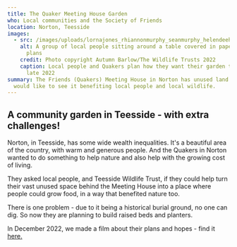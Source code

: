 ```yaml
---
title: The Quaker Meeting House Garden
who: Local communities and the Society of Friends
location: Norton, Teesside
images:
  - src: /images/uploads/lornajones_rhiannonmurphy_seanmurphy_helendeehan_teeside_1-1-.jpg
    alt: A group of local people sitting around a table covered in paperwork and
      plans
    credit: Photo copyright Autumn Barlow/The Wildlife Trusts 2022
    caption: Local people and Quakers plan how they want their garden to look in
      late 2022
summary: The Friends (Quakers) Meeting House in Norton has unused land - they
  would like to see it benefiting local people and local wildlife.
---
```

## A community garden in Teesside - with extra challenges!

N﻿orton, in Teesside, has some wide wealth inequalities. It's a beautiful area of the country, with warm and generous people. And the Quakers in Norton wanted to do something to help nature and also help with the growing cost of living.

T﻿hey asked local people, and Teesside Wildlife Trust, if they could help turn their vast unused space behind the Meeting House into a place where people could grow food, in a way that benefited nature too. 

T﻿here is one problem - due to it being a historical burial ground, no one can dig. So now they are planning to build raised beds and planters.

I﻿n December 2022, we made a film about their plans and hopes - find it [here.](https://youtu.be/RwFBLlmjLeI)
